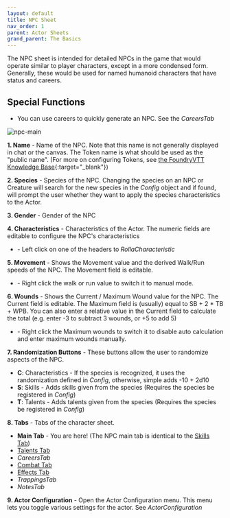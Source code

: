 ```yaml
---
layout: default
title: NPC Sheet
nav_order: 1
parent: Actor Sheets
grand_parent: The Basics
---
```


The NPC sheet is intended for detailed NPCs in the game that would operate similar to player characters, except in a more condensed form. Generally, these would be used for named humanoid characters that have status and careers.

## Special Functions

- You can use careers to quickly generate an NPC. See the $Careers Tab$

![npc-main](https://user-images.githubusercontent.com/28637157/171747193-f2c5ca22-61a0-4d90-8371-8a16abdb2b2a.jpg)

**1. Name** - Name of the NPC. Note that this name is not generally displayed in chat or the canvas. The Token name is what should be used as the "public name". (For more on configuring Tokens, see [the FoundryVTT Knowledge Base](https://foundryvtt.com/article/tokens/){:target="_blank"})

**2. Species** - Species of the NPC. Changing the species on an NPC or Creature will search for the new species in the $Config$ object and if found, will prompt the user whether they want to apply the species characteristics to the Actor.

**3. Gender** - Gender of the NPC

**4. Characteristics** - Characteristics of the Actor. The numeric fields are editable to configure the NPC's characteristics
  * <span class="lc-icon"></span>- Left click on one of the headers to $Roll a Characteristic$

**5. Movement** - Shows the Movement value and the derived Walk/Run speeds of the NPC. The Movement field is editable.
   * <span class="rc-icon"></span>- Right click the walk or run value to switch it to manual mode.

**6. Wounds** - Shows the Current / Maximum Wound value for the NPC. The Current field is editable. The Maximum field is (usually) equal to SB + 2 * TB + WPB. You can also enter a relative value in the Current field to calculate the total (e.g. enter -3 to subtract 3 wounds, or +5 to add 5)
   * <span class="rc-icon"></span>- Right click the Maximum wounds to switch it to disable auto calculation and enter maximum wounds manually. 

**7. Randomization Buttons** - These buttons allow the user to randomize aspects of the NPC.
  * <strong class="orange">C</strong>: Characteristics - If the species is recognized, it uses the randomization defined in $Config$, otherwise, simple adds -10 + 2d10
  * <strong class="orange">S</strong>: Skills - Adds skills given from the species (Requires the species be registered in $Config$)
  * <strong class="orange">T</strong>: Talents - Adds talents given from the species (Requires the species be registered in $Config$)

**8. Tabs** - Tabs of the character sheet.

   * **Main Tab** - You are here! (The NPC main tab is identical to the [Skills Tab](../actor-tabs/skills.md))
   * [Talents Tab](../actor-tabs/talents)
   * $Careers Tab$
   * [Combat Tab](../actor-tabs/combat)
   * [Effects Tab](../actor-tabs/effects)
   * $Trappings Tab$
   * $Notes Tab$

**9. Actor Configuration** - Open the Actor Configuration menu. This menu lets you toggle various settings for the actor. See $Actor Configuration$